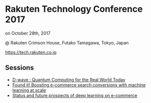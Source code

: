 # Rakuten Technology Conference 2017

on October 28th, 2017

@ Rakuten Crimson House, Futako Tamagawa, Tokyo, Japan

https://tech.rakuten.co.jp

## Sessions

- [D-wave : Quantum Computing for the Real World Today](d_wave_quantum_computing_for_the_real_world_today.md)
- [Found it! Boosting e-commerce search conversions with machine learning at scale](future_e_comerce_with_deeplearning.md)
- [Status and future prospects of deep learning on e-commerce](status_and_future_prospects_of_deeplearning_on_e-commerce.md)
